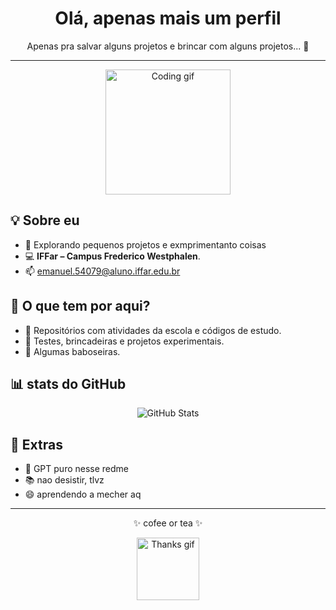 <h1 align="center"> Olá, apenas mais um perfil</h1>

<p align="center"> Apenas pra salvar alguns projetos e brincar com alguns projetos... 🦇</p>

<hr>

<div align="center">
  <img src="https://media2.giphy.com/media/v1.Y2lkPTc5MGI3NjExY2lmZnVzbmU1MjI3NG9qc3g1Nmp3OG9sNjN5ZGhhd2d5Zmo3MWVydSZlcD12MV9pbnRlcm5hbF9naWZfYnlfaWQmY3Q9Zw/QKSXTlCRK0r1N2NnkV/giphy.gif" width="200" alt="Coding gif">
</div>

<h2>💡 Sobre eu</h2>
<ul>
  <li>🌱 Explorando pequenos projetos e exmprimentanto coisas</li>
  <li>💻 <strong>IFFar – Campus Frederico Westphalen</strong>.</li>
  <li>📫 <a href="mailto:emanuel.54079@aluno.iffar.edu.br">emanuel.54079@aluno.iffar.edu.br</a></li>
</ul>

<h2>🤖 O que tem por aqui?</h2>
<ul>
  <li>🔧 Repositórios com atividades da escola e códigos de estudo.</li>
  <li>🧪 Testes, brincadeiras e projetos experimentais.</li>
  <li>📁 Algumas baboseiras.</li>
</ul>

<h2>📊 stats do GitHub</h2>

<div align="center">
  <img src="https://github-readme-stats.vercel.app/api?username=emanuecaIFFar&show_icons=true&theme=tokyonight" alt="GitHub Stats">
</div>

<h2>📎 Extras</h2>
<ul>
  <li>💬 GPT puro nesse redme</li>
  <li>📚 nao desistir, tlvz</li>
  <li>😄 aprendendo a mecher aq</li>
</ul>

<hr>

<div align="center">
  <p>✨ cofee or tea ✨</p>
  <img src="https://media.giphy.com/media/jpVnC65DmYeyRL4LHS/giphy.gif" width="100" alt="Thanks gif">
</div>
